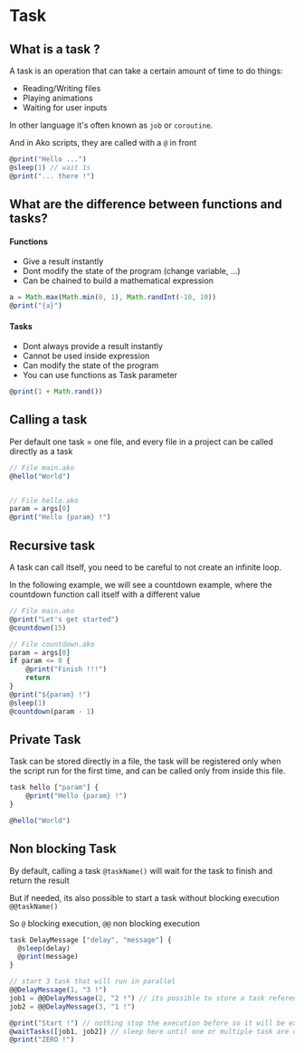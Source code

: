 # Task

## What is a task ?

A task is an operation that can take a certain amount of time to do things:
* Reading/Writing files
* Playing animations
* Waiting for user inputs

In other language it's often known as `job` or `coroutine`.

And in Ako scripts, they are called with a `@` in front

```js
@print("Hello ...")
@sleep(1) // wait 1s
@print("... there !")
```

## What are the difference between functions and tasks?

#### Functions
* Give a result instantly
* Dont modify the state of the program (change variable, ...)
* Can be chained to build a mathematical expression

```js
a = Math.max(Math.min(0, 1), Math.randInt(-10, 10))
@print("{a}")
```

#### Tasks
* Dont always provide a result instantly
* Cannot be used inside expression
* Can modify the state of the program
* You can use functions as Task parameter

```js
@print(1 + Math.rand())
```

## Calling a task
Per default one task = one file, and every file in a project can be called directly as a task

```js
// File main.ako
@hello("World")


// File hello.ako
param = args[0]
@print("Hello {param} !")
```

## Recursive task
A task can call itself, you need to be careful to not create an infinite loop.

In the following example, we will see a countdown example, where the countdown function call itself with a different value
```js
// File main.ako
@print("Let's get started")
@countdown(15)

// File countdown.ako
param = args[0]
if param <= 0 {
    @print("Finish !!!")
    return
}
@print("${param} !")
@sleep(1)
@countdown(param - 1)
```

## Private Task
Task can be stored directly in a file, the task will be registered only when the script run for the first time, and can be called only from inside this file.

```js
task hello ["param"] {
    @print("Hello {param} !")
}

@hello("World")
```

## Non blocking Task
By default, calling a task `@taskName()` will wait for the task to finish and return the result

But if needed, its also possible to start a task without blocking execution `@@taskName()`

So `@` blocking execution, `@@` non blocking execution

```js
task DelayMessage ["delay", "message"] {
  @sleep(delay)
  @print(message)
}

// start 3 task that will run in parallel
@@DelayMessage(1, "3 !")
job1 = @@DelayMessage(2, "2 !") // its possible to store a task reference
job2 = @@DelayMessage(3, "1 !")

@print("Start !") // nothing stop the execution before so it will be executed immediately
@waitTasks([job1, job2]) // sleep here until one or multiple task are completed
@print("ZERO !")
```
